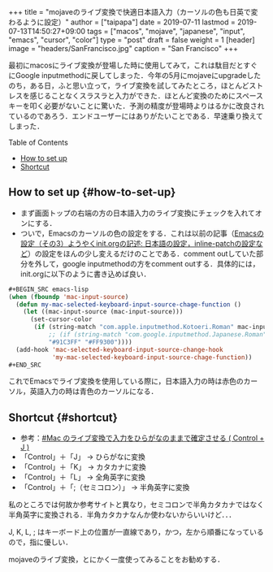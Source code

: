 +++
title = "mojaveのライブ変換で快適日本語入力（カーソルの色も日英で変わるように設定）"
author = ["taipapa"]
date = 2019-07-11
lastmod = 2019-07-13T14:50:27+09:00
tags = ["macos", "mojave", "japanese", "input", "emacs", "cursor", "color"]
type = "post"
draft = false
weight = 1
[header]
  image = "headers/SanFrancisco.jpg"
  caption = "San Francisco"
+++

最初にmacosにライブ変換が登場した時に使用してみて，これは駄目だとすぐにGoogle inputmethodに戻してしまった．今年の5月にmojaveにupgradeしたのち，ある日，ふと思い立って，ライブ変換を試してみたところ，ほとんどストレスを感じることなくスラスラと入力ができた．ほとんど変換のためにスペースキーを叩く必要がないことに驚いた．予測の精度が登場時よりはるかに改良されているのであろう．エンドユーザーにはありがたいことである．早速乗り換えてしまった．

<div class="ox-hugo-toc toc">
<div></div>

<div class="heading">Table of Contents</div>

- [How to set up](#how-to-set-up)
- [Shortcut](#shortcut)

</div>
<!--endtoc-->


## How to set up {#how-to-set-up}

-   まず画面トップの右端の方の日本語入力のライブ変換にチェックを入れてオンにする．
-   ついで，Emacsのカーソルの色の設定をする．これは以前の記事（[Emacsの設定（その3）ようやくinit.orgの記述: 日本語の設定，inline-patchの設定など](../japanese_setup)）の設定をほんの少し変えるだけのことである．comment outしていた部分を外して，google inputmethodの方をcomment outする．具体的には，init.orgに以下のように書き込めば良い．

```lisp
#+BEGIN_SRC emacs-lisp
(when (fboundp 'mac-input-source)
  (defun my-mac-selected-keyboard-input-source-chage-function ()
    (let ((mac-input-source (mac-input-source)))
      (set-cursor-color
       (if (string-match "com.apple.inputmethod.Kotoeri.Roman" mac-input-source)
           ;; (if (string-match "com.google.inputmethod.Japanese.Roman" mac-input-source)
           "#91C3FF" "#FF9300"))))
  (add-hook 'mac-selected-keyboard-input-source-change-hook
            'my-mac-selected-keyboard-input-source-chage-function))
#+END_SRC
```

これでEmacsでライブ変換を使用している際に，日本語入力の時は赤色のカーソル，英語入力の時は青色のカーソルになる．


## Shortcut {#shortcut}

-   参考：[#Mac のライブ変換で入力をひらがなのままで確定させる ( Control + J )](https://qiita.com/YumaInaura/items/8c74cdf32ad2f5ed57fa)
-   「Control」＋「J」  →   ひらがなに変換
-   「Control」＋「K」  →   カタカナに変換
-   「Control」＋「L」  →   全角英字に変換
-   「Control」＋「;（セミコロン）」  →   半角英字に変換

私のところでは何故か参考サイトと異なり，セミコロンで半角カタカナではなく半角英字に変換される．半角カタカナなんか使わないからいいけど．．．

J, K, L, ; はキーボード上の位置が一直線であり，かつ，左から順番になっているので，指に優しい．

mojaveのライブ変換，とにかく一度使ってみることをお勧めする．
